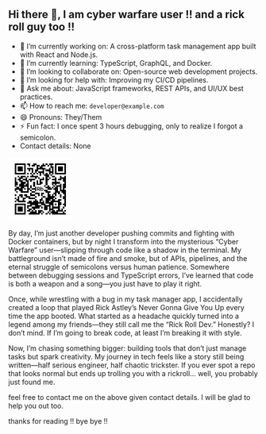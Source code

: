 ## Hi there 👋, I am cyber warfare user !! and a rick roll guy too !!


- 🔭 I’m currently working on: A cross-platform task management app built with React and Node.js.
- 🌱 I’m currently learning: TypeScript, GraphQL, and Docker.
- 👯 I’m looking to collaborate on: Open-source web development projects.
- 🤔 I’m looking for help with: Improving my CI/CD pipelines.
- 💬 Ask me about: JavaScript frameworks, REST APIs, and UI/UX best practices.
- 📫 How to reach me: `developer@example.com`
- 😄 Pronouns: They/Them
- ⚡ Fun fact: I once spent 3 hours debugging, only to realize I forgot a semicolon.
- Contact details: None

![rick roll](https://raw.githubusercontent.com/cyberwarfar/cyberwarfar/refs/heads/main/rick_astley.png)

By day, I’m just another developer pushing commits and fighting with Docker containers, but by night I transform into the mysterious “Cyber Warfare” user—slipping through code like a shadow in the terminal. My battleground isn’t made of fire and smoke, but of APIs, pipelines, and the eternal struggle of semicolons versus human patience. Somewhere between debugging sessions and TypeScript errors, I’ve learned that code is both a weapon and a song—you just have to play it right.

Once, while wrestling with a bug in my task manager app, I accidentally created a loop that played Rick Astley’s Never Gonna Give You Up every time the app booted. What started as a headache quickly turned into a legend among my friends—they still call me the “Rick Roll Dev.” Honestly? I don’t mind. If I’m going to break code, at least I’m breaking it with style.

Now, I’m chasing something bigger: building tools that don’t just manage tasks but spark creativity. My journey in tech feels like a story still being written—half serious engineer, half chaotic trickster. If you ever spot a repo that looks normal but ends up trolling you with a rickroll… well, you probably just found me.

feel free to contact me on the above given contact details. I will be glad to help you out too. 

thanks for reading !! bye bye !!
